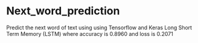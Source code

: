 # Next_word_prediction
Predict the next word of  text using using Tensorflow and Keras Long Short Term Memory (LSTM) where accuracy is 0.8960 and loss is 0.2071
